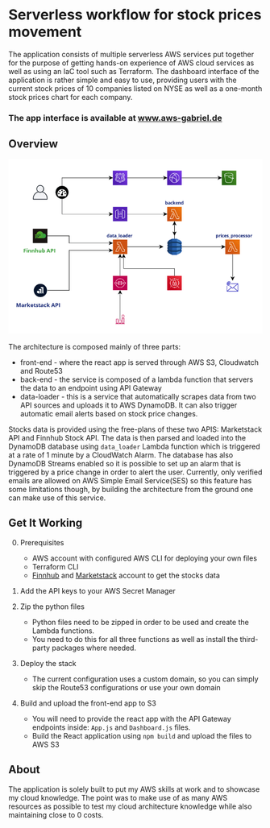 # Serverless workflow for stock prices movement

The application consists of multiple serverless AWS services put together for the purpose of getting hands-on experience of AWS cloud services as well as using an IaC tool such as Terraform.
The dashboard interface of the application is rather simple and easy to use, providing users with the current stock prices of 10 companies listed on NYSE as well as a one-month stock prices chart for each company.

### The app interface is available at www.aws-gabriel.de

## Overview
![Diagram](https://github.com/gabyvlad96/Serverless-workflow-for-stock-prices-movement/blob/master/.github/architecture_diagram.png)

The architecture is composed mainly of three parts:
- front-end - where the react app is served through AWS S3, Cloudwatch and Route53
- back-end - the service is composed of a lambda function that servers the data to an endpoint using API Gateway
- data-loader - this is a service that automatically scrapes data from two API sources and uploads it to AWS DynamoDB. It can also trigger automatic email alerts based on stock price changes.

Stocks data is provided using the free-plans of these two APIS: Marketstack API and Finnhub Stock API. The data is then parsed and loaded into the DynamoDB database using `data_loader` Lambda function which is triggered at a rate of 1 minute by a CloudWatch Alarm. The database has also DynamoDB Streams enabled so it is possible to set up an alarm that is triggered by a price change in order to alert the user. Currently, only verified emails are allowed on AWS Simple Email Service(SES) so this feature has some limitations though, by building the architecture from the ground one can make use of this service.

## Get It Working
0. Prerequisites

    - AWS account with configured AWS CLI for deploying your own files
    - Terraform CLI
    - [Finnhub](https://finnhub.io) and [Marketstack](https://marketstack.com) account to get the stocks data

2. Add the API keys to your AWS Secret Manager

2. Zip the python files
    - Python files need to be zipped in order to be used and create the Lambda functions.
    - You need to do this for all three functions as well as install the third-party packages where needed.
    
3. Deploy the stack
    - The current configuration uses a custom domain, so you can simply skip the Route53 configurations or use your own domain 

4. Build and upload the front-end app to S3
    - You will need to provide the react app with the API Gateway endpoints inside: `App.js` and `Dashboard.js` files.
    - Build the React application using `npm build` and upload the files to AWS S3
    
    
## About
The application is solely built to put my AWS skills at work and to showcase my cloud knowledge. The point was to make use of as many AWS resources as possible to test my cloud architecture knowledge while also maintaining close to 0 costs.
